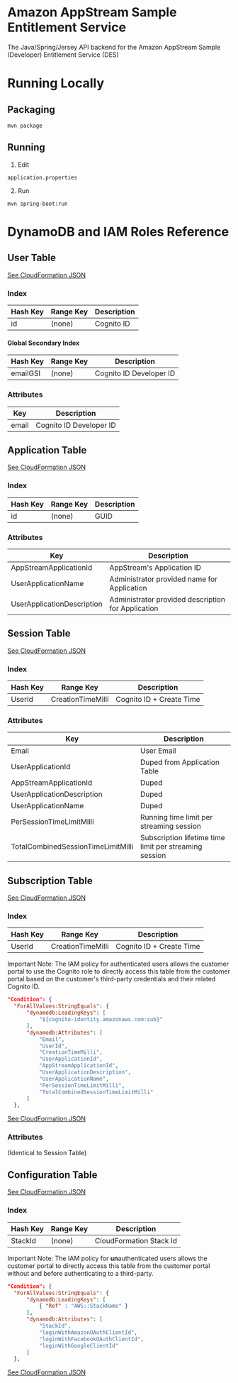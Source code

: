 # Amazon AppStream Sample Entitlement Service

The Java/Spring/Jersey API backend for the Amazon AppStream Sample (Developer) Entitlement Service (DES)

# Running Locally

## Packaging

`mvn package`

## Running

1) Edit

`application.properties`

2) Run

`mvn spring-boot:run`

# DynamoDB and IAM Roles Reference

## User Table

[See CloudFormation JSON](infra/appstreamEntitlementService.template#L146)

### Index

Hash Key      | Range Key     | Description
------------- | ------------- | -------------
id            | (none)        | Cognito ID

#### Global Secondary Index

Hash Key      | Range Key     | Description
------------- | ------------- | -------------
emailGSI            | (none) | Cognito ID Developer ID

### Attributes

Key      | Description
------------- | -------------
email         | Cognito ID Developer ID


## Application Table

[See CloudFormation JSON](infra/appstreamEntitlementService.template#L170)

### Index

Hash Key      | Range Key     | Description
------------- | ------------- | -------------
id            | (none)        | GUID

### Attributes

Key                         | Description
-------------               | -------------
AppStreamApplicationId      | AppStream's Application ID
UserApplicationName         | Administrator provided name for Application
UserApplicationDescription  | Administrator provided description for Application

## Session Table

[See CloudFormation JSON](infra/appstreamEntitlementService.template#L182)

### Index

Hash Key      | Range Key         | Description
------------- | -------------     | -------------
UserId        | CreationTimeMilli | Cognito ID + Create Time

### Attributes

Key                                 | Description
-------------                       | -------------
Email                               | User Email
UserApplicationId                   | Duped from Application Table
AppStreamApplicationId              | Duped
UserApplicationDescription          | Duped
UserApplicationName                 | Duped
PerSessionTimeLimitMilli            | Running time limit per streaming session
TotalCombinedSessionTimeLimitMilli  | Subscription lifetime time limit per streaming session

## Subscription Table

[See CloudFormation JSON](infra/appstreamEntitlementService.template#L196)

### Index

Hash Key      | Range Key         | Description
------------- | -------------     | -------------
UserId        | CreationTimeMilli | Cognito ID + Create Time

Important Note: The IAM policy for authenticated users allows the customer portal to use the Cognito role to directly access this table from the customer portal based on the customer's third-party credentials and their related Cognito ID.

```json
"Condition": {
  "ForAllValues:StringEquals": {
      "dynamodb:LeadingKeys": [
          "${cognito-identity.amazonaws.com:sub}"
      ],
      "dynamodb:Attributes": [
          "Email",
          "UserId",
          "CreationTimeMilli",
          "UserApplicationId",
          "AppStreamApplicationId",
          "UserApplicationDescription",
          "UserApplicationName",
          "PerSessionTimeLimitMilli",
          "TotalCombinedSessionTimeLimitMilli"
      ]
  },
```

[See CloudFormation JSON](infra/appstreamEntitlementService.template#L547)

### Attributes

(Identical to Session Table)

## Configuration Table

[See CloudFormation JSON](infra/appstreamEntitlementService.template#L210)

### Index

Hash Key       | Range Key         | Description
-------------  | -------------     | -------------
StackId        | (none)            | CloudFormation Stack Id

Important Note: The IAM policy for **un**authenticated users allows the customer portal to directly access this table from the customer portal without and before authenticating to a third-party.

```json
"Condition": {
  "ForAllValues:StringEquals": {
      "dynamodb:LeadingKeys": [
          { "Ref" : "AWS::StackName" }
      ],
      "dynamodb:Attributes": [
          "StackId",
          "loginWithAmazonOAuthClientId",
          "loginWithFacebookOAuthClientId",
          "loginWithGoogleClientId"
      ]
  },
```

[See CloudFormation JSON](infra/appstreamEntitlementService.template#L609)